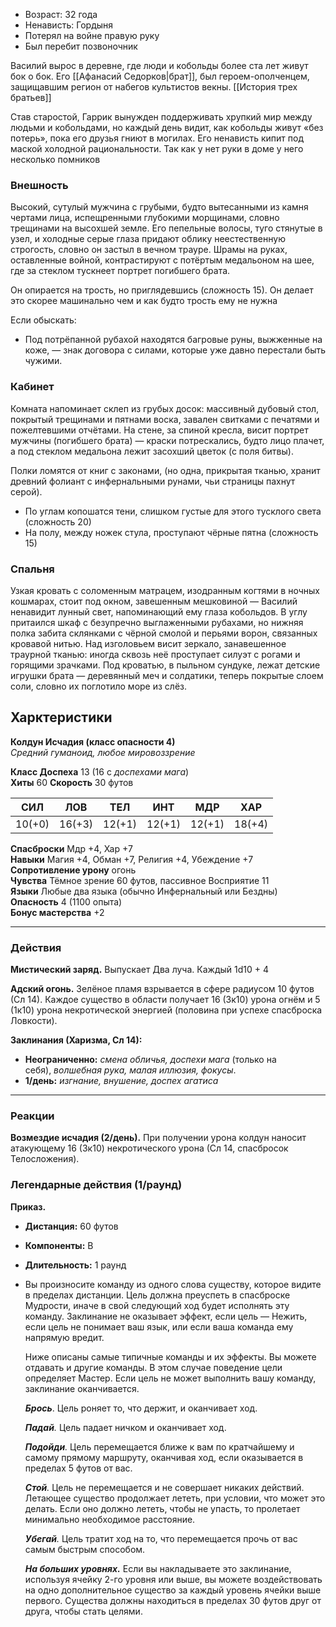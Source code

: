 * Возраст: 32 года
* Ненависть: Гордыня
* Потерял на войне правую руку
* Был перебит позвоночник

Василий вырос в деревне, где люди и кобольды более ста лет живут бок о бок. Его [[Афанасий Седорков|брат]], был героем-ополченцем, защищавшим регион от набегов культистов векны. [[История трех братьев]]

Став старостой, Гаррик вынужден поддерживать хрупкий мир между людьми и кобольдами, но каждый день видит, как кобольды живут «без потерь», пока его друзья гниют в могилах. Его ненависть кипит под маской холодной рациональности.
Так как у нет руки в доме у него несколько помников

### Внешность
Высокий, сутулый мужчина с грубыми, будто вытесанными из камня чертами лица, испещренными глубокими морщинами, словно трещинами на высохшей земле. Его пепельные волосы, туго стянутые в узел, и холодные серые глаза придают облику неестественную строгость, словно он застыл в вечном трауре. Шрамы на руках, оставленные войной, контрастируют с потёртым медальоном на шее, где за стеклом тускнеет портрет погибшего брата. 

Он опирается на трость, но приглядевшись (сложность 15). Он делает это скорее машинально чем и как будто трость ему не нужна


Если обыскать:
* Под потрёпанной рубахой находятся багровые руны, выжженные на коже, — знак договора с силами, которые уже давно перестали быть чужими.

### Кабинет
Комната напоминает склеп из грубых досок: массивный дубовый стол, покрытый трещинами и пятнами воска, завален свитками с печатями и пожелтевшими отчётами. На стене, за спиной кресла, висит портрет мужчины (погибшего брата) — краски потрескались, будто лицо плачет, а под стеклом медальона лежит засохший цветок (с поля битвы).

Полки ломятся от книг с законами, (но одна, прикрытая тканью, хранит древний фолиант с инфернальными рунами, чьи страницы пахнут серой).

 * По углам копошатся тени, слишком густые для этого тусклого света (сложность 20)
 * На полу, между ножек стула, проступают чёрные пятна (сложность 15)

### Спальня
Узкая кровать с соломенным матрацем, изодранным когтями в ночных кошмарах, стоит под окном, завешенным мешковиной — Василий ненавидит лунный свет, напоминающий ему глаза кобольдов. В углу притаился шкаф с безупречно выглаженными рубахами, но нижняя полка забита склянками с чёрной смолой и перьями ворон, связанных кровавой нитью. Над изголовьем висит зеркало, занавешенное траурной тканью: иногда сквозь неё проступает силуэт с рогами и горящими зрачками. Под кроватью, в пыльном сундуке, лежат детские игрушки брата — деревянный меч и солдатики, теперь покрытые слоем соли, словно их поглотило море из слёз.

## Харктеристики

**Колдун Исчадия (класс опасности 4)**  
_Средний гуманоид, любое мировоззрение_

**Класс Доспеха** 13 (16 с _доспехами мага_)  
**Хиты** 60
**Скорость** 30 футов

| СИЛ    | ЛОВ    | ТЕЛ    | ИНТ    | МДР    | ХАР    |
| ------ | ------ | ------ | ------ | ------ | ------ |
| 10(+0) | 16(+3) | 12(+1) | 12(+1) | 12(+1) | 18(+4) |

**Спасброски** Мдр +4, Хар +7  
**Навыки** Магия +4, Обман +7, Религия +4, Убеждение +7  
**Сопротивление урону** огонь  
**Чувства** Тёмное зрение 60 футов, пассивное Восприятие 11  
**Языки** Любые два языка (обычно Инфернальный или Бездны)  
**Опасность** 4 (1100 опыта)  
**Бонус мастерства** +2

---

### Действия

**Мистический заряд.** Выпускает Два луча. Каждый 1d10 + 4

**Адский огонь.** Зелёное пламя взрывается в сфере радиусом 10 футов (Сл 14). Каждое существо в области получает 16 (3к10) урона огнём и 5 (1к10) урона некротической энергией (половина при успехе спасброска Ловкости).

**Заклинания (Харизма, Сл 14):**
- **Неограниченно:** _смена обличья, доспехи мага_ (только на себя), _волшебная рука, малая иллюзия, фокусы_.
- **1/день:** _изгнание, внушение, доспех агатиса_

---

### Реакции

**Возмездие исчадия (2/день).** При получении урона колдун наносит атакующему 16 (3к10) некротического урона (Сл 14, спасбросок Телосложения).

### Легендарные действия (1/раунд)

**Приказ.** 
- **Дистанция:** 60 футов
- **Компоненты:** В
- **Длительность:** 1 раунд
- Вы произносите команду из одного слова существу, которое видите в пределах дистанции. Цель должна преуспеть в спасброске Мудрости, иначе в свой следующий ход будет исполнять эту команду. Заклинание не оказывает эффект, если цель — Нежить, если цель не понимает ваш язык, или если ваша команда ему напрямую вредит.
    
    Ниже описаны самые типичные команды и их эффекты. Вы можете отдавать и другие команды. В этом случае поведение цели определяет Мастер. Если цель не может выполнить вашу команду, заклинание оканчивается.
    
    **_Брось_**. Цель роняет то, что держит, и оканчивает ход.
    
    _**Падай**._ Цель падает ничком и оканчивает ход.
    
    _**Подойди**._ Цель перемещается ближе к вам по кратчайшему и самому прямому маршруту, оканчивая ход, если оказывается в пределах 5 футов от вас.
    
    _**Стой**._ Цель не перемещается и не совершает никаких действий. Летающее существо продолжает лететь, при условии, что может это делать. Если оно должно лететь, чтобы не упасть, то пролетает минимально необходимое расстояние.
    
    _**Убегай**._ Цель тратит ход на то, что перемещается прочь от вас самым быстрым способом.
    
    **_На больших уровнях._** Если вы накладываете это заклинание, используя ячейку 2-го уровня или выше, вы можете воздействовать на одно дополнительное существо за каждый уровень ячейки выше первого. Существа должны находиться в пределах 30 футов друг от друга, чтобы стать целями.